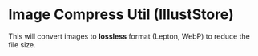 # Image Compress Util (IllustStore)

This will convert images to **lossless** format (Lepton, WebP) to reduce the file size.
